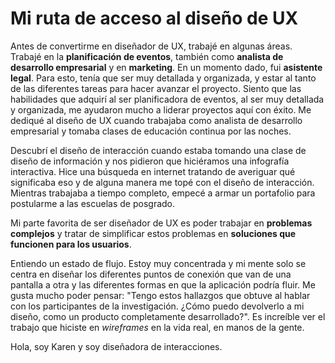 # Mi ruta de acceso al diseño de UX

Antes de convertirme en diseñador de UX, trabajé en algunas áreas. Trabajé en la **planificación de eventos**, también como **analista de desarrollo empresarial** y en **marketing**. En un momento dado, fui **asistente legal**. Para esto, tenía que ser muy detallada y organizada, y estar al tanto de las diferentes tareas para hacer avanzar el proyecto. Siento que las habilidades que adquirí al ser planificadora de eventos, al ser muy detallada y organizada, me ayudaron mucho a liderar proyectos aquí con éxito. Me dediqué al diseño de UX cuando trabajaba como analista de desarrollo empresarial y tomaba clases de educación continua por las noches.

Descubrí el diseño de interacción cuando estaba tomando una clase de diseño de información y nos pidieron que hiciéramos una infografía interactiva. Hice una búsqueda en internet tratando de averiguar qué significaba eso y de alguna manera me topé con el diseño de interacción. Mientras trabajaba a tiempo completo, empecé a armar un portafolio para postularme a las escuelas de posgrado.

Mi parte favorita de ser diseñador de UX es poder trabajar en **problemas complejos** y tratar de simplificar estos problemas en **soluciones que funcionen para los usuarios**.

Entiendo un estado de flujo. Estoy muy concentrada y mi mente solo se centra en diseñar los diferentes puntos de conexión que van de una pantalla a otra y las diferentes formas en que la aplicación podría fluir. Me gusta mucho poder pensar: "Tengo estos hallazgos que obtuve al hablar con los participantes de la investigación. ¿Cómo puedo devolverlo a mi diseño, como un producto completamente desarrollado?". Es increíble ver el trabajo que hiciste en *wireframes* en la vida real, en manos de la gente.

Hola, soy Karen y soy diseñadora de interacciones.
